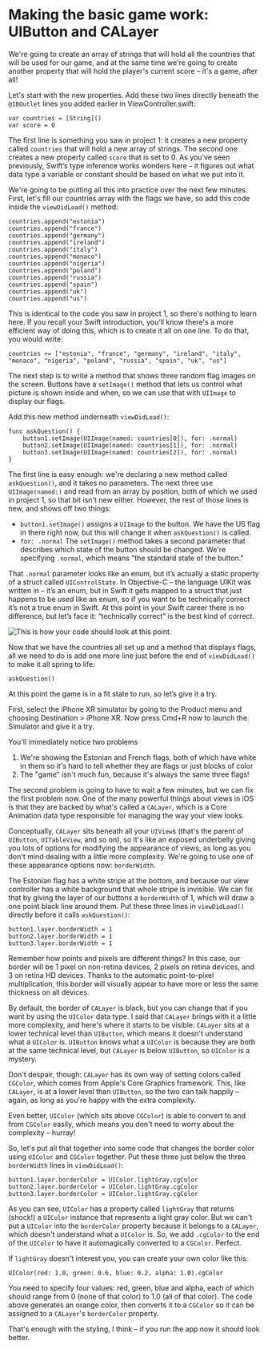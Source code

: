 # Making the basic game work: UIButton and CALayer

<!-- YOUTUBE: XXqrQvWpVzE -->

We're going to create an array of strings that will hold all the countries that will be used for our game, and at the same time we're going to create another property that will hold the player's current score – it's a game, after all!

Let's start with the new properties. Add these two lines directly beneath the `@IBOutlet` lines you added earlier in ViewController.swift:

    var countries = [String]()
    var score = 0

The first line is something you saw in project 1: it creates a new property called `countries` that will hold a new array of strings. The second one creates a new property called `score` that is set to 0.  As you’ve seen previously, Swift’s type inference works wonders here – it figures out what data type a variable or constant should be based on what we put into it. 

We're going to be putting all this into practice over the next few minutes. First, let's fill our countries array with the flags we have, so add this code inside the `viewDidLoad()` method:

    countries.append("estonia")
    countries.append("france")
    countries.append("germany")
    countries.append("ireland")
    countries.append("italy")
    countries.append("monaco")
    countries.append("nigeria")
    countries.append("poland")
    countries.append("russia")
    countries.append("spain")
    countries.append("uk")
    countries.append("us")

This is identical to the code you saw in project 1, so there's nothing to learn here. If you recall your Swift introduction, you’ll know there's a more efficient way of doing this, which is to create it all on one line. To do that, you would write:

    countries += ["estonia", "france", "germany", "ireland", "italy", "monaco", "nigeria", "poland", "russia", "spain", "uk", "us"]

The next step is to write a method that shows three random flag images on the screen. Buttons have a `setImage()` method that lets us control what picture is shown inside and when, so we can use that with `UIImage` to display our flags.

Add this new method underneath `viewDidLoad()`:

    func askQuestion() {
        button1.setImage(UIImage(named: countries[0]), for: .normal)
        button2.setImage(UIImage(named: countries[1]), for: .normal)
        button3.setImage(UIImage(named: countries[2]), for: .normal)
    }

The first line is easy enough: we're declaring a new method called `askQuestion()`, and it takes no parameters. The next three use `UIImage(named:)` and read from an array by position, both of which we used in project 1, so that bit isn't new either. However, the rest of those lines is new, and shows off two things:

- `button1.setImage()` assigns a `UIImage` to the button. We have the US flag in there right now, but this will change it when `askQuestion()` is called.
- `for: .normal` The `setImage()` method takes a second parameter that describes which state of the button should be changed. We're specifying `.normal`, which means "the standard state of the button."

That `.normal` parameter looks like an enum, but it’s actually a static property of a struct called `UIControlState`. In Objective-C – the language UIKit was written in – it’s an enum, but in Swift it gets mapped to a struct that just happens to be *used* like an enum, so if you want to be technically correct it’s not a true enum in Swift. At this point in your Swift career there is no difference, but let’s face it: “technically correct” is the best kind of correct.

![This is how your code should look at this point.](2-11.png)

Now that we have the countries all set up and a method that displays flags, all we need to do is add one more line just before the end of `viewDidLoad()` to make it all spring to life:

    askQuestion()

At this point the game is in a fit state to run, so let’s give it a try.

First, select the iPhone XR simulator by going to the Product menu and choosing Destination > iPhone XR. Now press Cmd+R now to launch the Simulator and give it a try.

You'll immediately notice two problems

1. We're showing the Estonian and French flags, both of which have white in them so it's hard to tell whether they are flags or just blocks of color
2. The "game" isn't much fun, because it's always the same three flags!

The second problem is going to have to wait a few minutes, but we can fix the first problem now. One of the many powerful things about views in iOS is that they are backed by what's called a `CALayer`, which is a Core Animation data type responsible for managing the way your view looks.

Conceptually, `CALayer` sits beneath all your `UIView`s (that's the parent of `UIButton`, `UITableView`, and so on), so it's like an exposed underbelly giving you lots of options for modifying the appearance of views, as long as you don't mind dealing with a little more complexity. We're going to use one of these appearance options now: `borderWidth`.

The Estonian flag has a white stripe at the bottom, and because our view controller has a white background that whole stripe is invisible. We can fix that by giving the layer of our buttons a `borderWidth` of 1, which will draw a one point black line around them. Put these three lines in `viewDidLoad()` directly before it calls `askQuestion()`:

    button1.layer.borderWidth = 1
    button2.layer.borderWidth = 1
    button3.layer.borderWidth = 1

Remember how points and pixels are different things? In this case, our border will be 1 pixel on non-retina devices, 2 pixels on retina devices, and 3 on retina HD devices. Thanks to the automatic point-to-pixel multiplication, this border will visually appear to have more or less the same thickness on all devices.

By default, the border of `CALayer` is black, but you can change that if you want by using the `UIColor` data type. I said that `CALayer` brings with it a little more complexity, and here's where it starts to be visible: `CALayer` sits at a lower technical level than `UIButton`, which means it doesn't understand what a `UIColor` is. `UIButton` knows what a `UIColor` is because they are both at the same technical level, but `CALayer` is below `UIButton`, so `UIColor` is a mystery.

Don't despair, though: `CALayer` has its own way of setting colors called `CGColor`, which comes from Apple's Core Graphics framework. This, like `CALayer`, is at a lower level than `UIButton`, so the two can talk happily – again, as long as you're happy with the extra complexity.

Even better, `UIColor` (which sits above `CGColor`) is able to convert to and from `CGColor` easily, which means you don't need to worry about the complexity – hurray!

So, let's put all that together into some code that changes the border color using `UIColor` and `CGColor` together. Put these three just below the three `borderWidth` lines in `viewDidLoad()`:

    button1.layer.borderColor = UIColor.lightGray.cgColor
    button2.layer.borderColor = UIColor.lightGray.cgColor
    button3.layer.borderColor = UIColor.lightGray.cgColor

As you can see, `UIColor` has a property called `lightGray` that returns (shock!) a `UIColor` instance that represents a light gray color. But we can't put a `UIColor` into the `borderColor` property because it belongs to a `CALayer`, which doesn't understand what a `UIColor` is. So, we add `.cgColor` to the end of the `UIColor` to have it automagically converted to a `CGColor`. Perfect.

If `lightGray` doesn't interest you, you can create your own color like this:

    UIColor(red: 1.0, green: 0.6, blue: 0.2, alpha: 1.0).cgColor

You need to specify four values: red, green, blue and alpha, each of which should range from 0 (none of that color) to 1.0 (all of that color). The code above generates an orange color, then converts it to a `CGColor` so it can be assigned to a `CALayer`'s `borderColor` property.

That's enough with the styling, I think – if you run the app now it should look better.

